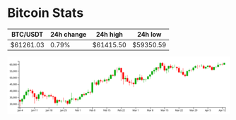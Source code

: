 # Bitcoin Stats

BTC/USDT|24h change|24h high|24h low|
|---|---|---|---|
|$61261.03|0.79%|$61415.50|$59350.59|

<img src="./chart.svg">
